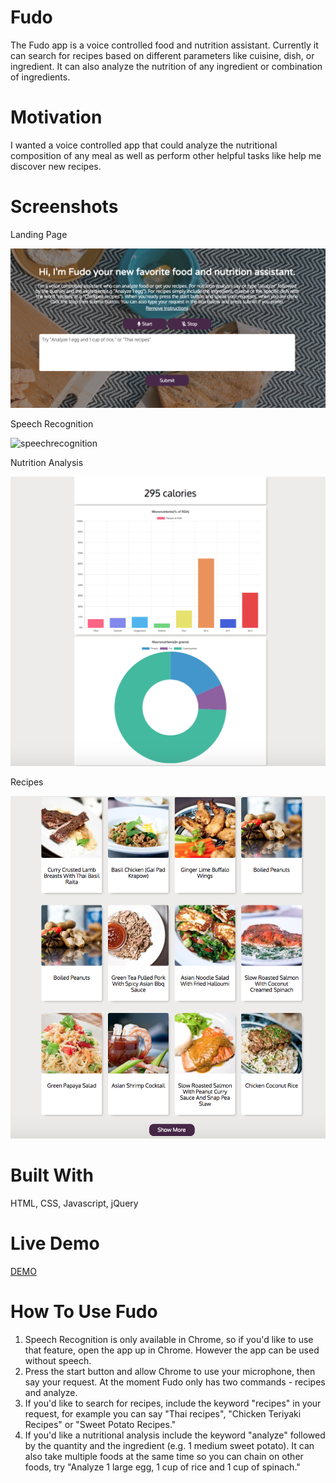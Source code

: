 # Fudo
The Fudo app is a voice controlled food and nutrition assistant.  Currently it can search for recipes based on different parameters like cuisine, dish, or ingredient.  It can also analyze the nutrition of any ingredient or combination of ingredients.  
# Motivation
I wanted a voice controlled app that could analyze the nutritional composition of any meal as well as perform other helpful tasks like help me discover new recipes. 
# Screenshots
Landing Page

![landingpage](screenshots/landingpage.png)

Speech Recognition 

![speechrecognition](screenshots/speechrecognition.png)

Nutrition Analysis

![nutritionanalysis](screenshots/nutritionanalysis.png)

Recipes

![Recipes](screenshots/recipes.png)

# Built With 
HTML, CSS, Javascript, jQuery

# Live Demo
<a href="https://kevinasuncion.github.io/fudo/">DEMO</a>

# How To Use Fudo
<ol>
<li>Speech Recognition is only available in Chrome, so if you'd like to use that feature, open the app up in Chrome. However the app can be used without speech.</li>
<li>Press the start button and allow Chrome to use your microphone, then say your request. At the moment Fudo only has two commands - recipes and analyze.</li>
<li>If you'd like to search for recipes, include the keyword "recipes" in your request, for example you can say "Thai recipes", "Chicken Teriyaki Recipes" or "Sweet Potato Recipes." </li>
<li>If you'd like a nutritional analysis include the keyword "analyze" followed by the quantity and the ingredient (e.g. 1 medium sweet potato). It can also take multiple foods at the same time so you can chain on other foods, try "Analyze 1 large egg, 1 cup of rice and 1 cup of spinach."</li>
</ol>
